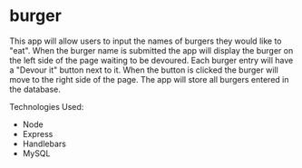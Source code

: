 # burger

This app will allow users to input the names of burgers they would like to "eat". When the burger name is submitted the app will display the burger on the left side of the page waiting to be devoured. Each burger entry will have a "Devour it" button next to it. When the button is clicked the burger will move to the right side of the page. The app will store all burgers entered in the database.

Technologies Used:

- Node
- Express
- Handlebars
- MySQL

